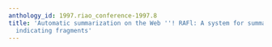 ```yaml
---
anthology_id: 1997.riao_conference-1997.8
title: 'Automatic summarization on the Web ''! RAFl: A system for summarizing using
  indicating fragments'
---
```

